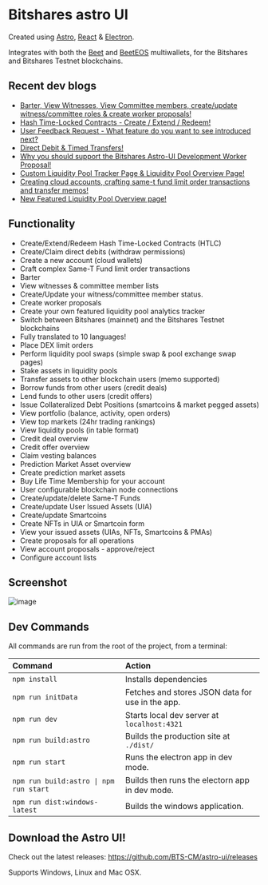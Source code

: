 # Bitshares astro UI

Created using [Astro](https://docs.astro.build), [React](https://react.dev/) & [Electron](https://www.electronjs.org).

Integrates with both the [Beet](https://github.com/bitshares/beet) and [BeetEOS](https://github.com/beetapp/beeteos) multiwallets, for the Bitshares and Bitshares Testnet blockchains.

## Recent dev blogs
- [Barter, View Witnesses, View Committee members, create/update witness/committee roles & create worker proposals!](https://hive.blog/hive-120117/@nftea.gallery/bitshares-astro-ui-dev-blog-5-new-pages-barter-view-witnesses-view-committee-members-create-update-witness-committee-roles-and)
- [Hash Time-Locked Contracts - Create / Extend / Redeem!](https://hive.blog/hive-120117/@nftea.gallery/bitshares-astro-ui-dev-blog-hash-time-locked-contracts-create-extend-redeem)
- [User Feedback Request - What feature do you want to see introduced next?](https://hive.blog/hive-120117/@nftea.gallery/bitshares-astro-ui-user-feedback-request-what-feature-do-you-want-to-see-introduced-next)
- [Direct Debit & Timed Transfers!](https://hive.blog/hive-120117/@nftea.gallery/bitshares-astro-ui-dev-blog-direct-debit-and-timed-transfers)
- [Why you should support the Bitshares Astro-UI Development Worker Proposal!](https://hive.blog/bitshares/@nftea.gallery/why-you-should-support-the-bitshares-astro-ui-development-worker-proposal)
- [Custom Liquidity Pool Tracker Page & Liquidity Pool Overview Page!](https://hive.blog/hive-120117/@nftea.gallery/bitshares-astro-ui-dev-blog-custom-liquidity-pool-tracker-page-and-liquidity-pool-overview-page)
- [Creating cloud accounts, crafting same-t fund limit order transactions and transfer memos!](https://hive.blog/hive-120117/@nftea.gallery/bitshares-astro-ui-dev-blog-creating-cloud-accounts-crafting-same-t-fund-limit-order-transactions-and-transfer-memos)
- [New Featured Liquidity Pool Overview page!](https://hive.blog/hive-120117/@nftea.gallery/bitshares-astro-ui-dev-blog-new-featured-liquidity-pool-overview-page-in-v0-3-31)

## Functionality

- Create/Extend/Redeem Hash Time-Locked Contracts (HTLC)
- Create/Claim direct debits (withdraw permissions)
- Create a new account (cloud wallets)
- Craft complex Same-T Fund limit order transactions
- Barter
- View witnesses & committee member lists
- Create/Update your witness/committee member status.
- Create worker proposals
- Create your own featured liquidity pool analytics tracker
- Switch between Bitshares (mainnet) and the Bitshares Testnet blockchains
- Fully translated to 10 languages!
- Place DEX limit orders
- Perform liquidity pool swaps (simple swap & pool exchange swap pages)
- Stake assets in liquidity pools
- Transfer assets to other blockchain users (memo supported)
- Borrow funds from other users (credit deals)
- Lend funds to other users (credit offers)
- Issue Collateralized Debt Positions (smartcoins & market pegged assets)
- View portfolio (balance, activity, open orders)
- View top markets (24hr trading rankings)
- View liquidity pools (in table format)
- Credit deal overview
- Credit offer overview
- Claim vesting balances
- Prediction Market Asset overview
- Create prediction market assets
- Buy Life Time Membership for your account
- User configurable blockchain node connections
- Create/update/delete Same-T Funds
- Create/update User Issued Assets (UIA)
- Create/update Smartcoins
- Create NFTs in UIA or Smartcoin form
- View your issued assets (UIAs, NFTs, Smartcoins & PMAs)
- Create proposals for all operations
- View account proposals - approve/reject
- Configure account lists

## Screenshot

![image](https://github.com/user-attachments/assets/8e7e7d97-df97-4ff4-9e8c-c969de207a63)

## Dev Commands

All commands are run from the root of the project, from a terminal:

| Command                                | Action                                           |
| :------------------------------------- | :----------------------------------------------- |
| `npm install`                          | Installs dependencies                            |
| `npm run initData`                     | Fetches and stores JSON data for use in the app. |
| `npm run dev`                          | Starts local dev server at `localhost:4321`      |
| `npm run build:astro`                  | Builds the production site at `./dist/`          |
| `npm run start`                        | Runs the electron app in dev mode.               |
| `npm run build:astro \| npm run start` | Builds then runs the electorn app in dev mode.   |
| `npm run dist:windows-latest`          | Builds the windows application.                  |

## Download the Astro UI!

Check out the latest releases:
https://github.com/BTS-CM/astro-ui/releases

Supports Windows, Linux and Mac OSX.

